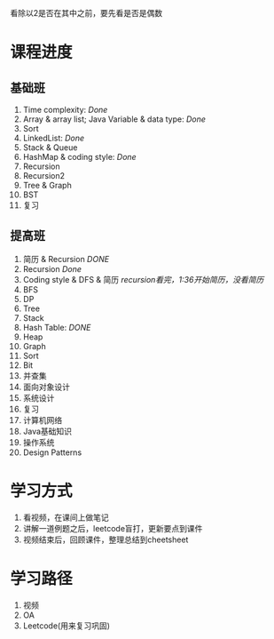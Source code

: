 看除以2是否在其中之前，要先看是否是偶数

# 课程进度
## 基础班
1. Time complexity: *Done*
2. Array & array list; Java Variable & data type: *Done*
3. Sort
4. LinkedList: *Done*
5. Stack & Queue
6. HashMap & coding style: *Done*
7. Recursion
8. Recursion2
9. Tree & Graph
10. BST
11. 复习

## 提高班
1. 简历 & Recursion *DONE*
2. Recursion *Done*
3. Coding style & DFS & 简历 *recursion看完，1:36开始简历，没看简历*
4. BFS
5. DP
6. Tree
7. Stack
8. Hash Table: *DONE*
9. Heap
10. Graph
11. Sort
12. Bit
13. 并查集
14. 面向对象设计
15. 系统设计
16. 复习
17. 计算机网络
18. Java基础知识
19. 操作系统
20. Design Patterns

# 学习方式
1. 看视频，在课间上做笔记
2. 讲解一道例题之后，leetcode盲打，更新要点到课件
3. 视频结束后，回顾课件，整理总结到cheetsheet

# 学习路径
1. 视频
2. OA 
3. Leetcode(用来复习巩固)